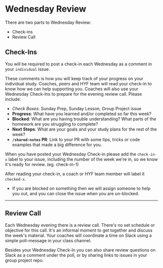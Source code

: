 # Wednesday Review

There are two parts to Wednesday Review:
- Check-ins
- Review Call

## Check-Ins

You will be required to post a check-in each Wednesday as a comment in your `individual` issue.

These comments is how you will keep track of your progress on your individual study. Coaches, peers and HYF team will read your check-in to know how we can help supporting you.  Coaches will also use your Wednesday Check-Ins to prepare for the evening review call.  Please include:

- _Check Boxes_: Sunday Prep, Sunday Lesson, Group Project issue
- **Progress**: What have you learned and/or completed so far this week?
- **Blocked**: What are you having trouble understanding? What parts of the homework are you struggling to complete?
- **Next Steps**: What are your goals and your study plans for the rest of the week?
- **`/shared-notes` PR**: Link to your PR with some tips, tricks or code examples that made a big difference for you.

When you have posted your Wednesday Check-in please add the `check-in-x` label to your issue, including the number of the week we're in, so we know it's ready for review. (eg. check-in-1)

After reading your check-in, a coach or HYF team member will label it `checked-x`.

- If you are blocked on something then we will assign someone to help you out, and you can close the issue when you are un-blocked.

---

## Review Call

Each Wednesday evening there is a review call. There's no set schedule or objective for this call. It's an informal moment to get together and discuss the week's material. Your coaches will coordinate a time on Slack using a simple poll-message in your class channel.

Besides your Wednesday Check-In you can also share review questions on Slack as a comment under the poll, or by sharing links to issues in your group project repo.
